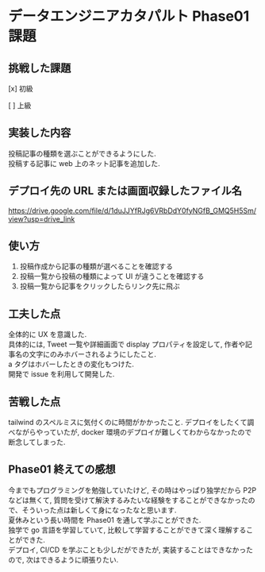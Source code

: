 # データエンジニアカタパルト Phase01 課題

## 挑戦した課題

[x] 初級

[ ] 上級

## 実装した内容

投稿記事の種類を選ぶことができるようにした.  
投稿する記事に web 上のネット記事を追加した.

## デプロイ先の URL または画面収録したファイル名

https://drive.google.com/file/d/1duJJYfRJg6VRbDdY0fyNGfB_GMQ5H5Sm/view?usp=drive_link

## 使い方

1. 投稿作成から記事の種類が選べることを確認する
2. 投稿一覧から投稿の種類によって UI が違うことを確認する
3. 投稿一覧から記事をクリックしたらリンク先に飛ぶ

## 工夫した点

全体的に UX を意識した.  
具体的には, Tweet 一覧や詳細画面で display プロパティを設定して, 作者や記事名の文字にのみホバーされるようにしたこと.  
a タグはホバーしたときの変化もつけた.  
開発で issue を利用して開発した.

## 苦戦した点

tailwind のスペルミスに気付くのに時間がかかったこと.
デプロイをしたくて調べながらやっていたが, docker 環境のデプロイが難しくてわからなかったので断念してしまった.

## Phase01 終えての感想

今までもプログラミングを勉強していたけど, その時はやっぱり独学だから P2P などは無くて, 質問を受けて解決するみたいな経験をすることができなかったので、そういった点は新しくて身になったなと思います.  
夏休みという長い時間を Phase01 を通して学ぶことができた.  
独学で go 言語を学習していて, 比較して学習することができて深く理解することができた.  
デプロイ, CI/CD を学ぶことも少しだができたが, 実装することはできなかったので, 次はできるように頑張りたい.
